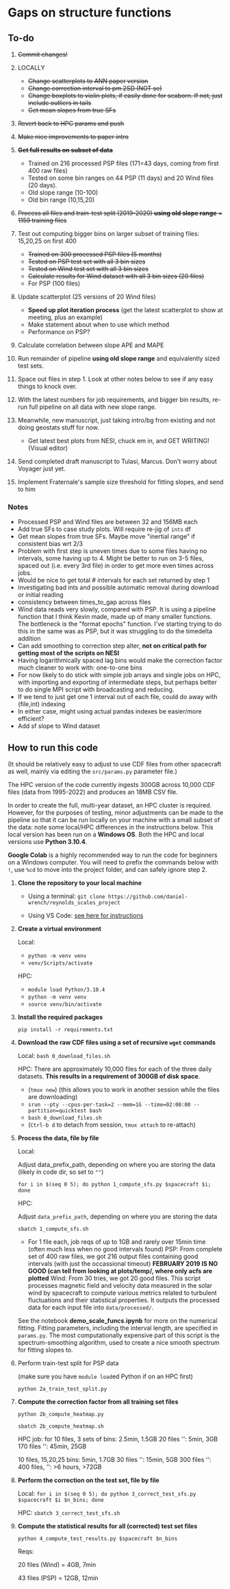 # Gaps on structure functions

## To-do

1. ~~Commit changes!~~
2. LOCALLY
    - ~~Change scatterplots to ANN paper version~~
    - ~~Change correction interval to pm 2SD (NOT se)~~
    - ~~Change boxplots to violin plots, if easily done for seaborn. If not, just include outliers in tails~~
    - ~~Get mean slopes from true SFs~~
3. ~~Revert back to HPC params and push~~
4. ~~Make nice improvements to paper intro~~
5. ~~**Get full results on subset of data**~~
    - Trained on 216 processed PSP files (171=43 days, coming from first 400 raw files)
    - Tested on some bin ranges on 44 PSP (11 days) and 20 Wind files (20 days).
    - Old slope range (10-100)
    - Old bin range (10,15,20) 
6. ~~Process all files and train-test split (2019-2020) **using old slope range** = 1159 training files~~
6. Test out computing bigger bins on larger subset of training files: 15,20,25 on first 400
    - ~~Trained on 300 processed PSP files (5 months)~~
    - ~~Tested on PSP test set with all 3 bin sizes~~
    - ~~Tested on Wind test set with all 3 bin sizes~~
    - ~~Calculate results for Wind dataset with all 3 bin sizes (20 files)~~
    - For PSP (100 files)
6. Update scatterplot (25 versions of 20 Wind files) 
    - **Speed up plot iteration process** (get the latest scatterplot to show at meeting, plus an example)
    - Make statement about when to use which method
    - Performance on PSP?
7. Calculate correlation between slope APE and MAPE
7. Run remainder of pipeline **using old slope range** and equivalently sized test sets.
7. Space out files in step 1. Look at other notes below to see if any easy things to knock over.
8. With the latest numbers for job requirements, and bigger bin results, re-run full pipeline on all data with new slope range.

5. Meanwhile, new manuscript, just taking intro/bg from existing and not doing geostats stuff for now.
    - Get latest best plots from NESI, chuck em in, and GET WRITING! (Visual editor)
11. Send completed draft manuscript to Tulasi, Marcus. Don't worry about Voyager just yet.
12. Implement Fraternale's sample size threshold for fitting slopes, and send to him

### Notes
- Processed PSP and Wind files are between 32 and 156MB each
- Add true SFs to case study plots. Will require re-jig of `ints` df
- Get mean slopes from true SFs. Maybe move "inertial range" if consistent bias wrt 2/3
- Problem with first step is uneven times due to some files having no intervals, some having up to 4. Might be better to run on 3-5 files, spaced out (i.e. every 3rd file) in order to get more even times across jobs.
- Would be nice to get total # intervals for each set returned by step 1
- investigating bad ints and possible automatic removal during download or initial reading
- consistency between times_to_gap across files
- Wind data reads very slowly, compared with PSP. It is using a pipeline function that I think Kevin made, made up of many smaller functions.
The bottleneck is the "format epochs" function. I've starting trying to do this in the same was as PSP, but it was struggling to do the timedelta addition
- Can add smoothing to correction step alter, **not on critical path for getting most of the scripts on NESI**
- Having logarithmically spaced lag bins would make the correction factor much cleaner to work with: one-to-one bins
- For now likely to do stick with simple job arrays and single jobs on HPC, with importing and exporting of intermediate steps, but perhaps better to do single MPI script with broadcasting and reducing.
- If we tend to just get one 1 interval out of each file, could do away with (file,int) indexing
- In either case, might using actual pandas indexes be easier/more efficient?
- Add sf slope to Wind dataset

## How to run this code

(It should be relatively easy to adjust to use CDF files from other spacecraft as well, mainly via editing the `src/params.py` parameter file.)

The HPC version of the code currently ingests 300GB across 10,000 CDF files (data from 1995-2022) and produces an 18MB CSV file.

In order to create the full, multi-year dataset, an HPC cluster is required. However, for the purposes of testing, minor adjustments can be made to the pipeline so that it can be run locally on your machine with a small subset of the data: note some local/HPC differences in the instructions below. This local version has been run on a **Windows OS**. Both the HPC and local versions use **Python 3.10.4**.

**Google Colab** is a highly recommended way to run the code for beginners on a Windows computer. 
You will need to prefix the commands below with `!`, use `%cd` to move into the project folder, and can safely ignore step 2.

1. **Clone the repository to your local machine**

    - Using a terminal: `git clone https://github.com/daniel-wrench/reynolds_scales_project`

    - Using VS Code: [see here for instructions](https://learn.microsoft.com/en-us/azure/developer/javascript/how-to/with-visual-studio-code/clone-github-repository?tabs=create-repo-command-palette%2Cinitialize-repo-activity-bar%2Ccreate-branch-command-palette%2Ccommit-changes-command-palette%2Cpush-command-palette#clone-repository)

2. **Create a virtual environment** 

    Local: 
    - `python -m venv venv`
    - `venv/Scripts/activate`

    HPC:
    - `module load Python/3.10.4`
    - `python -m venv venv`
    - `source venv/bin/activate`

2. **Install the required packages**

    `pip install -r requirements.txt`

3. **Download the raw CDF files using a set of recursive `wget` commands**

    Local: `bash 0_download_files.sh`

    HPC: 
         There are approximately 10,000 files for each of the three daily datasets. **This results in a requirement of 300GB of disk space**.
    
    - (`tmux new`) (this allows you to work in another session while the files are downloading)
    - `srun --pty --cpus-per-task=2 --mem=1G --time=02:00:00 --partition=quicktest bash`
    - `bash 0_download_files.sh`
    - (`Ctrl-b d` to detach from session, `tmux attach` to re-attach)

4. **Process the data, file by file**

    Local:

    Adjust data_prefix_path, depending on where you are storing the data (likely in code dir, so set to `""`)

    `for i in $(seq 0 5); do python 1_compute_sfs.py $spacecraft $i; done`

    HPC: 
    
    Adjust `data_prefix_path`, depending on where you are storing the data


    `sbatch 1_compute_sfs.sh`
        
    - For 1 file each, job reqs of up to 1GB and rarely over 15min time (often much less when no good intervals found)
        PSP: From complete set of 400 raw files, we got 216 output files containing good intervals (with just the occassional timeout) **FEBRUARY 2019 IS NO GOOD (can tell from looking at plots/temp/, where only acfs are plotted**
        Wind: From 30 tries, we got 20 good files.
    This script processes magnetic field and velocity data measured in the solar wind by spacecraft to compute various metrics related to turbulent fluctuations and their statistical properties. It outputs the processed data for each input file into `data/processed/`.
        
    See the notebook **demo_scale_funcs.ipynb** for more on the numerical fitting. Fitting parameters, including the interval length, are specified in `params.py`. The most computationally expensive part of this script is the spectrum-smoothing algorithm, used to create a nice smooth spectrum for fitting slopes to.

3. Perform train-test split for PSP data

    (make sure you have `module load`ed Python if on an HPC first)

    `python 2a_train_test_split.py`

4. **Compute the correction factor from all training set files**

    `python 2b_compute_heatmap.py`

    `sbatch 2b_compute_heatmap.sh`

    HPC job: for 10 files, 3 sets of bins: 2.5min, 1.5GB
    20 files '': 5min, 3GB
    170 files '': 45min, 25GB

    10 files, 15,20,25 bins: 5min, 1.7GB
    30 files '': 15min, 5GB
    300 files '': 
    400 files, '': >6 hours, >72GB
    

5. **Perform the correction on the test set, file by file**

    Local: `for i in $(seq 0 5); do python 3_correct_test_sfs.py $spacecraft $i $n_bins; done`

    HPC: `sbatch 3_correct_test_sfs.sh`

6. **Compute the statistical results for all (corrected) test set files**

    `python 4_compute_test_results.py $spacecraft $n_bins`

    Reqs: 
    
    20 files (Wind) = 4GB, 7min

    43 files (PSP) = 12GB, 12min